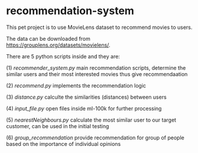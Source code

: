 # recommendation-system

This pet project is to use MovieLens dataset to recommend movies to users.

The data can be downloaded from https://grouplens.org/datasets/movielens/.

There are 5 python scripts inside and they are:

(1) *recommender_system.py* main recommendation scripts, determine the similar users and their most interested movies thus give recommendaation

(2) *recommend.py* implements the recommendation logic

(3) *distance.py* calculte the similarities (distances) between users

(4) *input_file.py* open files inside ml-100k for further processing

(5) *nearestNeighbours.py* calculate the most similar user to our target customer, can be used in the initial testing

(6) *group_recommendation* provide recommendation for group of people based on the importance of individual opinions


